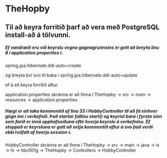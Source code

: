 # TheHopby

## Til að keyra forritið þarf að vera með PostgreSQL install-að á tölvunni.



##### Ef vandræði eru við keyrslu vegna gagnagrunnsins er gott að breyta línu 8 í application.properties í:
spring.jpa.hibernate.ddl-auto=create

og breyta því svo til baka í 
spring.jpa.hibernate.ddl-auto=update

ef á að keyra forritið aftur.

application.properties skránna er að finna í 
TheHopby -> src -> main -> resources -> application.properties



##### Hægt er að taka kommentið af línu 33 í HobbyController til að fá einhver gögn inn í verkefnið. Það startar fallinu start() og keyrist bara í fyrsta sinn sem farið er inná upphafssíðuna eftir hverja keyrslu á verkefninu. Ef stoppað er keyrsluna er gott að setja kommentið aftur á svo það verði ekki tvöfalt af hverju session-i.

HobbyController skránna er að finna í 
TheHopby -> src -> main -> java -> is -> hi -> hbv501g -> TheHopby -> Controllers -> HobbyController

